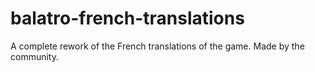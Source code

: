 # balatro-french-translations
A complete rework of the French translations of the game. Made by the community.
